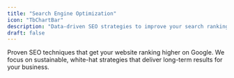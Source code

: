 ```yaml
---
title: "Search Engine Optimization"
icon: "TbChartBar"
description: "Data-driven SEO strategies to improve your search rankings and attract qualified organic traffic."
draft: false
---
```


Proven SEO techniques that get your website ranking higher on Google. We focus on sustainable, white-hat strategies that deliver long-term results for your business.
